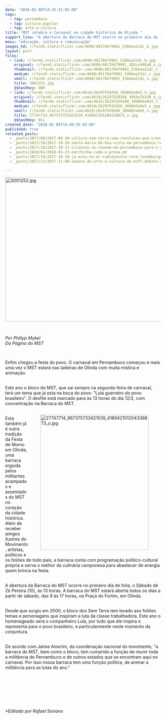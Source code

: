 ```yaml
---
date: "2018-02-09T14:35:21-02:00"
tags:
  - tag: pernambuco
  - tag: cultura-popular
  - tag: arte-e-cultura
title: "MST celebra o Carnaval na cidade histórica de Olinda "
support_line: "A abertura da Barraca do MST ocorre no primeiro dia de folia, o Sábado de Zé Pereira (10), às 13 horas. O Bloco do MST sai na segunda-feira."
menu: "educação, cultura e comunicação"
images_hd: //farm5.staticflickr.com/4698/40170479981_53b0aa21dc_b.jpg
layout: post
files:
  - link: //farm5.staticflickr.com/4698/40170479981_53b0aa21dc_b.jpg
    original: //farm5.staticflickr.com/4698/40170479981_303cc040a0_o.jpg
    thumbnail: //farm5.staticflickr.com/4698/40170479981_53b0aa21dc_t.jpg
    medium: //farm5.staticflickr.com/4698/40170479981_53b0aa21dc_z.jpg
    small: //farm5.staticflickr.com/4698/40170479981_53b0aa21dc_n.jpg
    title: 3001252.jpg
    $$hashKey: 0BR
  - link: //farm5.staticflickr.com/4619/26297559268_389065e0e5_b.jpg
    original: //farm5.staticflickr.com/4619/26297559268_3959a7b339_o.jpg
    thumbnail: //farm5.staticflickr.com/4619/26297559268_389065e0e5_t.jpg
    medium: //farm5.staticflickr.com/4619/26297559268_389065e0e5_z.jpg
    small: //farm5.staticflickr.com/4619/26297559268_389065e0e5_n.jpg
    title: 27747714_967375733421539_418942101204338873_o.jpg
    $$hashKey: 0CL
created_date: "2018-02-09T14:49:35-02:00"
published: true
releated_posts:
  - _posts/2017/08/2017-08-30-cultura-sem-terra-uma-revolucao-que-transpoe-barreiras.md
  - _posts/2017/10/2017-10-26-santa-maria-da-boa-vista-em-pernambuco-recebe-i-feira-da-reforma-agraria.md
  - _posts/2017/10/2017-10-11-criancas-se-reunem-em-pernambuco-para-o-xiii-encontro-estadual-dos-sem-terrinha.md
  - _posts/2018/01/2018-01-23-marchinha-cade-a-prova.md
  - _posts/2017/10/2017-10-18-ja-esta-no-ar-radionovela-rosa-luxemburgo.md
  - _posts/2017/11/2017-11-08-semana-de-arte-e-cultura-da-enff-debate-o-papel-da-comunicacao-e-o-combate-ao-racismo.md

---
```

<p><img alt="3001252.jpg" height="467" src="//farm5.staticflickr.com/4698/40170479981_53b0aa21dc_b.jpg" width="700" /></p>

<p>&nbsp;</p>

<p><em>Por Phillyp Mykel<br />
Da P&aacute;gina do MST</em></p>

<p>&nbsp;</p>

<p>Enfim chegou a festa do povo. O carnaval em Pernambuco come&ccedil;ou e mais uma vez o MST estar&aacute; nas ladeiras de Olinda com muita m&iacute;stica e anima&ccedil;&atilde;o.</p>

<p><br />
Este ano o bloco do MST, que sai sempre na segunda-feira de carnaval, ter&aacute; um tema que j&aacute; esta na boca do povo: &quot;Lula guerreiro do povo brasileiro&quot;. O desfile est&aacute; marcado para &agrave;s 13 horas do dia 12/2, com concentra&ccedil;&atilde;o na Barraca do MST.</p>

<figure class="image" style="float:right"><img alt="27747714_967375733421539_418942101204338873_o.jpg" height="438" src="//farm5.staticflickr.com/4619/26297559268_389065e0e5_b.jpg" width="350" />
<figcaption></figcaption>
</figure>

<p><br />
Esta tamb&eacute;m j&aacute; &eacute; outra tradi&ccedil;&atilde;o da Festa de Momo em Olinda, uma barraca erguida pelos militantes acampados e assentados do MST no cora&ccedil;&atilde;o da cidade hist&oacute;rica. Al&eacute;m de receber amigos ilustres do Movimento, artistas, pol&iacute;ticos e os foli&otilde;es de todo pa&iacute;s, a barraca conta com programa&ccedil;&atilde;o pol&iacute;tico-cultural pr&oacute;pria e serve o melhor da culin&aacute;ria camponesa para abastecer de energia quem brinca na festa.</p>

<p><br />
A abertura da Barraca do MST ocorre no primeiro dia de folia, o S&aacute;bado de Z&eacute; Pereira (10), &agrave;s 13 horas. A barraca do MST estar&aacute; aberta todos os dias a partir de s&aacute;bado, das 9 &agrave;s 17 horas, na Pra&ccedil;a do Fortim, em Olinda.</p>

<p><br />
Desde que surgiu em 2000, o bloco dos Sem Terra tem levado aos foli&otilde;es temas e personagens que inspiram a luta da classe trabalhadora. Este ano o homenageado ser&aacute; o companheiro Lula, por tudo que ele inspira e representa para o povo brasileiro, e particularmente neste momento da conjuntura.</p>

<p><br />
De acordo com Jaime Amorim, da coordena&ccedil;&atilde;o nacional do movimento, &quot;a barraca do MST, bem como o bloco, tem cumprido a fun&ccedil;&atilde;o de reunir toda a milit&acirc;ncia de Pernambuco e de outros estados que se encontram aqui no carnaval. Por isso nossa barraca tem uma fun&ccedil;&atilde;o pol&iacute;tica, de animar a milit&acirc;ncia para as lutas do ano.&quot;</p>

<p><br />
&nbsp;</p>

<p>&nbsp;</p>

<p>&nbsp;</p>

<p><em>*Editado por Rafael Soriano</em></p>
